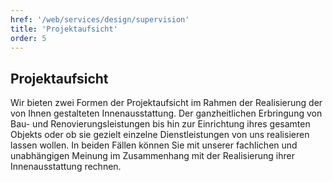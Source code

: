 ```yaml
---
href: '/web/services/design/supervision'
title: 'Projektaufsicht'
order: 5
---
```

## **Projektaufsicht**
Wir bieten zwei Formen der Projektaufsicht im Rahmen der Realisierung der von Ihnen gestalteten Innenausstattung. Der ganzheitlichen Erbringung von  Bau- und Renovierungsleistungen bis hin zur Einrichtung  ihres gesamten Objekts  oder ob sie gezielt einzelne Dienstleistungen von uns realisieren lassen wollen. In beiden Fällen können Sie mit unserer fachlichen und unabhängigen Meinung   im Zusammenhang mit der Realisierung ihrer Innenausstattung rechnen.